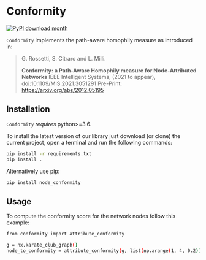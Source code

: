 # Conformity
[![PyPI download month](https://img.shields.io/pypi/dm/node-conformity.svg?color=blue&style=plastic)](https://pypi.python.org/pypi/node-conformity/)

``Conformity`` implements the path-aware homophily measure as introduced in:


> G. Rossetti, S. Citraro and L. Milli.
>
> **Conformity: a Path-Aware Homophily measure for Node-Attributed Networks**
> IEEE Intelligent Systems, (2021 to appear), doi:10.1109/MIS.2021.3051291
> Pre-Print: https://arxiv.org/abs/2012.05195

## Installation

``Conformity`` *requires* python>=3.6.

To install the latest version of our library just download (or clone) the current project, open a terminal and run the following commands:

```bash
pip install -r requirements.txt
pip install .
```

Alternatively use pip:
```bash
pip install node_conformity
```

## Usage

To compute the conformity score for the network nodes follow this example:

```bash
from conformity import attribute_conformity

g = nx.karate_club_graph()
node_to_conformity = attribute_conformity(g, list(np.arange(1, 4, 0.2)), ['club'], profile_size=1)

```
